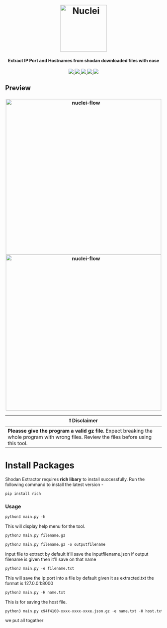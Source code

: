 <h1 align="center">
  <br>
  <a href="#"><img src="https://i.imgur.com/VV9gCa9.png" width="150px" alt="Nuclei"></a>
</h1>

<h4 align="center">Extract IP Port and Hostnames from shodan downloaded files with ease</h4>

<p align="center">
<a href="https://github.com/0xAgun/Shodan-Extractor/releases"><img src="https://img.shields.io/github/downloads/0xAgun/Shodan-Extractor/total">
<a href="https://github.com/0xAgun/Shodan-Extractor/graphs/contributors"><img src="https://img.shields.io/github/contributors-anon/0xAgun/Shodan-Extractor">
<a href="https://github.com/0xAgun/Shodan-Extractor/issues"><img src="https://img.shields.io/badge/versions-1.0.5-blue">
<a href="https://github.com/0xAgun/Shodan-Extractor"><img src="https://img.shields.io/github/issues-raw/0xAgun/Shodan-Extractor">
<a href="https://twitter.com/MySelfAshraful"><img src="https://img.shields.io/twitter/follow/MySelfAshraful.svg?logo=twitter"></a>
</p>

## Preview


<h3 align="center">
  <img src="https://i.imgur.com/PhWjgWL.png" alt="nuclei-flow" width="500px"></a>
  <img src="https://i.imgur.com/0SVhk4H.png" alt="nuclei-flow" width="500px"></a>
</h3>

</hr>
</td>
</tr>


| :exclamation:  **Disclaimer**  |
|---------------------------------|
| **Pleasse give the program a valid gz file**. Expect breaking the whole program  with wrong files. Review the files before using this tool. |

# Install Packages

Shodan Extractor requires **rich libary** to install successfully. Run the following command to install the latest version -

```py
pip install rich
```
</td>
</tr>

### Usage

```py
python3 main.py -h
```

This will display help menu for the tool.

```py
python3 main.py filename.gz
```
```py
python3 main.py filename.gz -o outputfilename
```

input file to extract by default it'll save the inputfilename.json if output filename is given then it'll save on that name


```py
python3 main.py -e filename.txt
```

This will save the ip:port into a file by default given it as extracted.txt the format is 127.0.0.1:8000

```py
python3 main.py -H name.txt
```

This is for saving the host file.


```py
python3 main.py c94f4160-xxxx-xxxx-xxxe.json.gz -e name.txt -H host.txt
```

we put all togather
